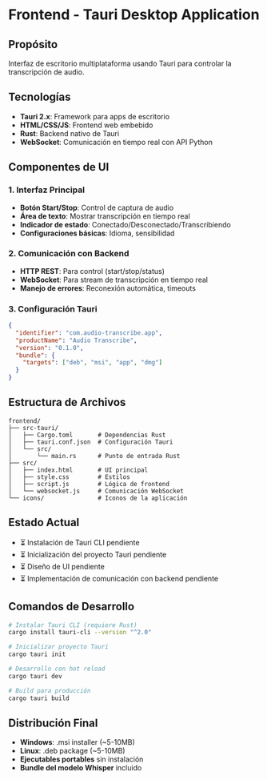 # Frontend - Tauri Desktop Application

## Propósito
Interfaz de escritorio multiplataforma usando Tauri para controlar la transcripción de audio.

## Tecnologías
- **Tauri 2.x**: Framework para apps de escritorio
- **HTML/CSS/JS**: Frontend web embebido
- **Rust**: Backend nativo de Tauri
- **WebSocket**: Comunicación en tiempo real con API Python

## Componentes de UI

### 1. Interfaz Principal
- **Botón Start/Stop**: Control de captura de audio
- **Área de texto**: Mostrar transcripción en tiempo real
- **Indicador de estado**: Conectado/Desconectado/Transcribiendo
- **Configuraciones básicas**: Idioma, sensibilidad

### 2. Comunicación con Backend
- **HTTP REST**: Para control (start/stop/status)
- **WebSocket**: Para stream de transcripción en tiempo real
- **Manejo de errores**: Reconexión automática, timeouts

### 3. Configuración Tauri
```json
{
  "identifier": "com.audio-transcribe.app",
  "productName": "Audio Transcribe",
  "version": "0.1.0",
  "bundle": {
    "targets": ["deb", "msi", "app", "dmg"]
  }
}
```

## Estructura de Archivos
```
frontend/
├── src-tauri/
│   ├── Cargo.toml       # Dependencias Rust
│   ├── tauri.conf.json  # Configuración Tauri
│   └── src/
│       └── main.rs      # Punto de entrada Rust
├── src/
│   ├── index.html       # UI principal
│   ├── style.css        # Estilos
│   ├── script.js        # Lógica de frontend
│   └── websocket.js     # Comunicación WebSocket
└── icons/               # Iconos de la aplicación
```

## Estado Actual
- ⏳ Instalación de Tauri CLI pendiente
- ⏳ Inicialización del proyecto Tauri pendiente
- ⏳ Diseño de UI pendiente
- ⏳ Implementación de comunicación con backend pendiente

## Comandos de Desarrollo
```bash
# Instalar Tauri CLI (requiere Rust)
cargo install tauri-cli --version "^2.0"

# Inicializar proyecto Tauri
cargo tauri init

# Desarrollo con hot reload
cargo tauri dev

# Build para producción
cargo tauri build
```

## Distribución Final
- **Windows**: .msi installer (~5-10MB)
- **Linux**: .deb package (~5-10MB)
- **Ejecutables portables** sin instalación
- **Bundle del modelo Whisper** incluido